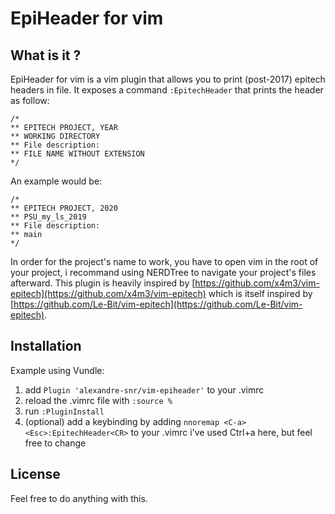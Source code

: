 # EpiHeader for vim

## What is it ?
EpiHeader for vim is a vim plugin that allows you to print (post-2017) epitech headers in file.
It exposes a command `:EpitechHeader` that prints the header as follow:

    /*
    ** EPITECH PROJECT, YEAR
    ** WORKING DIRECTORY   
    ** File description:
    ** FILE NAME WITHOUT EXTENSION       
    */

An example would be:

    /*
    ** EPITECH PROJECT, 2020   
    ** PSU_my_ls_2019   
    ** File description:
    ** main                  
    */

In order for the project's name to work, you have to open vim in the root of your project, i recommand using NERDTree to navigate your project's files afterward.
This plugin is heavily inspired by [https://github.com/x4m3/vim-epitech](https://github.com/x4m3/vim-epitech) which is itself inspired by [https://github.com/Le-Bit/vim-epitech](https://github.com/Le-Bit/vim-epitech).

## Installation
Example using Vundle:

 1. add `Plugin 'alexandre-snr/vim-epiheader'` to your .vimrc
 2. reload the .vimrc file with `:source %`
 3. run `:PluginInstall`
 4. (optional) add a keybinding by adding `nnoremap <C-a>  <Esc>:EpitechHeader<CR>` to your .vimrc
    i've used Ctrl+a here, but feel free to change

## License
Feel free to do anything with this.
